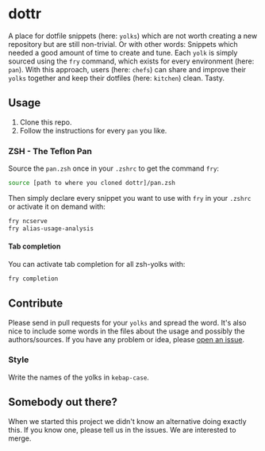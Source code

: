 # dottr
A place for dotfile snippets (here: `yolks`) which are not worth creating a new repository but are still non-trivial. Or with other words: Snippets which needed a good amount of time to create and tune. Each `yolk` is simply sourced using the `fry` command, which exists for every environment (here: `pan`). With this approach, users (here: `chefs`) can share and improve their `yolks` together and keep their dotfiles (here: `kitchen`) clean. Tasty.

## Usage
1. Clone this repo.
2. Follow the instructions for every `pan` you like.

### ZSH - The Teflon Pan
Source the `pan.zsh` once in your `.zshrc` to get the command `fry`:
```sh
source [path to where you cloned dottr]/pan.zsh
```
Then simply declare every snippet you want to use with `fry` in your `.zshrc` or activate it on demand with:
```sh
fry ncserve
fry alias-usage-analysis
```

#### Tab completion
You can activate tab completion for all zsh-yolks with:
```sh
fry completion
```

## Contribute
Please send in pull requests for your `yolks` and spread the word. It's also nice to include some words in the files about the usage and possibly the authors/sources. If you have any problem or idea, please [open an issue](https://github.com/dottr/dottr/issues/new).
### Style
Write the names of the yolks in `kebap-case`.

## Somebody out there?
When we started this project we didn't know an alternative doing exactly this. If you know one, please tell us in the issues. We are interested to merge.
